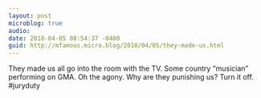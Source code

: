 ```yaml
---
layout: post
microblog: true
audio: 
date: 2018-04-05 08:54:37 -0400
guid: http://mfamous.micro.blog/2018/04/05/they-made-us.html
---
```

They made us all go into the room with the TV. Some country “musician” performing on GMA. Oh the agony. Why are they punishing us? Turn it off. #juryduty

